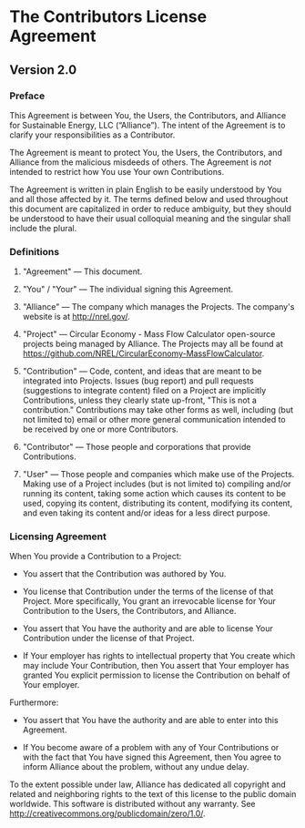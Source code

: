 The Contributors License Agreement
==========================================

Version 2.0
-----------

### Preface

This Agreement is between You, the Users, the Contributors, and 
Alliance for Sustainable Energy, LLC (“Alliance”). The intent of the 
Agreement is to clarify your responsibilities as a Contributor.

The Agreement is meant to protect You, the Users, the Contributors,
and Alliance from the malicious misdeeds of others.
The Agreement is *not* intended to restrict how You use Your own
Contributions.

The Agreement is written in plain English to be easily understood by
You and all those affected by it. The terms defined below and used
throughout this document are capitalized in order to reduce ambiguity,
but they should be understood to have their usual colloquial meaning
and the singular shall include the plural.

### Definitions

1. "Agreement" &mdash; This document.

2. "You" / "Your" &mdash; The individual signing this Agreement.

3. "Alliance" &mdash; The company which manages the
   Projects. The company's website is at <http://nrel.gov/>.

4. "Project" &mdash; Circular Economy - Mass Flow Calculator open-source projects
    being managed by Alliance. The Projects may all be found at
   <https://github.com/NREL/CircularEconomy-MassFlowCalculator>.

5. "Contribution" &mdash; Code, content, and ideas
   that are meant to be integrated into Projects. Issues (bug report)
   and pull requests (suggestions to integrate content) filed on a
   Project are implicitly Contributions, unless they clearly state
   up-front, "This is not a contribution." Contributions may take
   other forms as well, including (but not limited to) email or other
   more general communication intended to be received by one or more
   Contributors.

6. "Contributor" &mdash; Those people and
   corporations that provide Contributions.

7. "User" &mdash; Those people and companies which make use of the
   Projects. Making use of a Project includes (but is not limited to)
   compiling and/or running its content, taking some action which
   causes its content to be used, copying its content, distributing
   its content, modifying its content, and even taking its content
   and/or ideas for a less direct purpose.


### Licensing Agreement

When You provide a Contribution to a Project:

* You assert that the Contribution was authored by You.

* You license that Contribution under the terms of the
  license of that Project. More specifically, You grant an irrevocable
  license for Your Contribution to the Users, the Contributors, and
  Alliance.

* You assert that You have the authority and are able to license Your
  Contribution under the license of that Project.

* If Your employer has rights to intellectual property that You create
  which may include Your Contribution, then You assert that Your
  employer has granted You explicit permission to license the Contribution
  on behalf of Your employer.

Furthermore:

* You assert that You have the authority and are able to enter into this
  Agreement.

* If You become aware of a problem with any of Your Contributions or
  with the fact that You have signed this Agreement, then You agree to
  inform Alliance about the problem, without any undue delay.

To the extent possible under law, Alliance has dedicated all copyright and 
related and neighboring rights to the text of this license to the public 
domain worldwide. This software is distributed without any warranty. 
See <http://creativecommons.org/publicdomain/zero/1.0/>.
